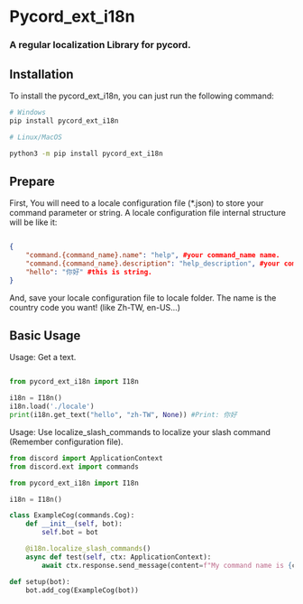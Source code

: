 # Pycord_ext_i18n

### A regular localization Library for pycord.

## Installation
To install the pycord_ext_i18n, you can just run the following command:

```bash
# Windows
pip install pycord_ext_i18n

# Linux/MacOS

python3 -m pip install pycord_ext_i18n
```
## Prepare
First, You will need to a locale configuration file (*.json) to store your command parameter or string.
A locale configuration file internal structure will be like it:

```json

{
    "command.{command_name}.name": "help", #your command_name name.
    "command.{command_name}.description": "help_description", #your command_name description.
    "hello": "你好" #this is string.  
}

```

And, save your locale configuration file to locale folder.
The name is the country code you want! (like Zh-TW, en-US...)

## Basic Usage 

Usage: Get a text.

```py

from pycord_ext_i18n import I18n

i18n = I18n()
i18n.load('./locale')
print(i18n.get_text("hello", "zh-TW", None)) #Print: 你好

```

Usage: Use localize_slash_commands to localize your slash command (Remember configuration file).

```py
from discord import ApplicationContext
from discord.ext import commands

from pycord_ext_i18n import I18n

i18n = I18n()

class ExampleCog(commands.Cog):
    def __init__(self, bot):
        self.bot = bot

    @i18n.localize_slash_commands()
    async def test(self, ctx: ApplicationContext):
        await ctx.response.send_message(content=f"My command name is {ctx.command.name}!")

def setup(bot):
    bot.add_cog(ExampleCog(bot))
```